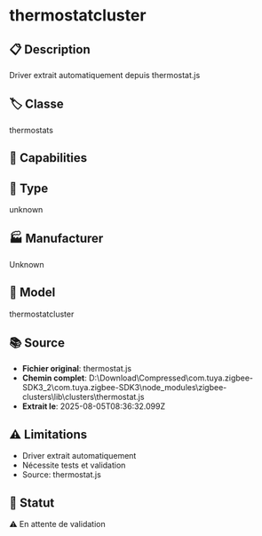 # thermostatcluster

## 📋 Description
Driver extrait automatiquement depuis thermostat.js

## 🏷️ Classe
thermostats

## 🔧 Capabilities


## 📡 Type
unknown

## 🏭 Manufacturer
Unknown

## 📱 Model
thermostatcluster

## 📚 Source
- **Fichier original**: thermostat.js
- **Chemin complet**: D:\Download\Compressed\com.tuya.zigbee-SDK3_2\com.tuya.zigbee-SDK3\node_modules\zigbee-clusters\lib\clusters\thermostat.js
- **Extrait le**: 2025-08-05T08:36:32.099Z

## ⚠️ Limitations
- Driver extrait automatiquement
- Nécessite tests et validation
- Source: thermostat.js

## 🚀 Statut
⚠️ En attente de validation
